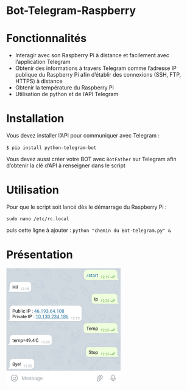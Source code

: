 <!DOCTYPE html>
<html>

<head>
  <meta charset="utf-8">
  <meta name="viewport" content="width=device-width, initial-scale=1.0">
  <link rel="stylesheet" href="https://stackedit.io/style.css" />
</head>

<body class="stackedit">
  <div class="stackedit__html"><h1 id="bot-telegram-raspberry">Bot-Telegram-Raspberry</h1>
<h1 id="fonctionnalités">Fonctionnalités</h1>
<ul>
<li>Interagir avec son Raspberry Pi à distance et facilement avec l’application Telegram</li>
<li>Obtenir des informations à travers Telegram comme l’adresse IP publique du Raspberry Pi afin d’établir des connexions (SSH, FTP, HTTPS) à distance</li>
<li>Obtenir la température du Raspberry Pi</li>
<li>Utilisation de python et de l’API Telegram</li>
</ul>
<h1 id="installation">Installation</h1>
<p>Vous devez installer l’API pour communiquer avec Telegram :</p>
<p><code>$ pip install python-telegram-bot</code></p>
<p>Vous devez aussi créer votre BOT avec <code>BotFather</code> sur Telegram afin d’obtenir la clé d’API à renseigner dans le script</p>
<h1 id="utilisation">Utilisation</h1>
<p>Pour que le script soit lancé dès le démarrage du Raspberry Pi :</p>
<pre><code>sudo nano /etc/rc.local
</code></pre>
<p>puis cette ligne à ajouter : <code>python "chemin du Bot-telegram.py" &amp;</code></p>
<h1 id="présentation">Présentation</h1>
<p><img src="images/image1.jpg" alt="" width="300"></p>
</div>
</body>

</html>
